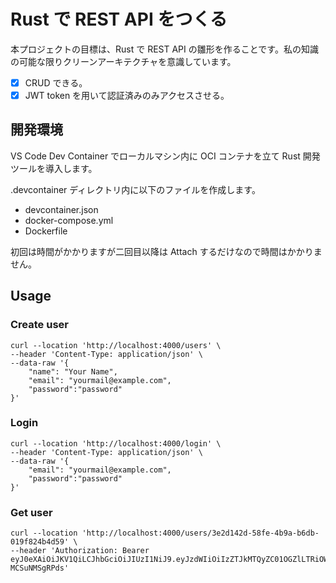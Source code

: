# Rust で REST API をつくる

本プロジェクトの目標は、Rust で REST API の雛形を作ることです。私の知識の可能な限りクリーンアーキテクチャを意識しています。

- [x] CRUD できる。
- [x] JWT token を用いて認証済みのみアクセスさせる。

## 開発環境

VS Code Dev Container でローカルマシン内に OCI コンテナを立て Rust 開発ツールを導入します。

.devcontainer ディレクトリ内に以下のファイルを作成します。

- devcontainer.json
- docker-compose.yml
- Dockerfile

初回は時間がかかりますが二回目以降は Attach するだけなので時間はかかりません。

## Usage

### Create user

```shell
curl --location 'http://localhost:4000/users' \
--header 'Content-Type: application/json' \
--data-raw '{
    "name": "Your Name",
    "email": "yourmail@example.com",
    "password":"password"
}'
```

### Login

```shell
curl --location 'http://localhost:4000/login' \
--header 'Content-Type: application/json' \
--data-raw '{
    "email": "yourmail@example.com",
    "password":"password"
}'
```

### Get user

```shell
curl --location 'http://localhost:4000/users/3e2d142d-58fe-4b9a-b6db-019f824b4d59' \
--header 'Authorization: Bearer eyJ0eXAiOiJKV1QiLCJhbGciOiJIUzI1NiJ9.eyJzdWIiOiIzZTJkMTQyZC01OGZlLTRiOWEtYjZkYi0wMTlmODI0YjRkNTkiLCJleHAiOjE3MzIwMjE5NTl9.l27mHiTGb0Ghx0s1vlQuccb99llcdo-MCSuNMSgRPds'
```

